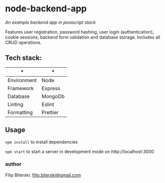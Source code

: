 # node-backend-app
*An example backend app in javascript stack*

Features user registration, password hashing, user login (authentication), cookie sessions, backend form validation and database storage. Includes all CRUD operations.

## Tech stack:

| *           | *        |
| ----------- | -------- |
| Environment | Node     |
| Framework   | Express  |
| Database    | MongoDb  |
| Linting     | Eslint   |
| Formatting  | Prettier |

## Usage
`npm install` to install dependencies

`npm start` to start a server in development mode on http://localhost:3000

### author
Filip Biterski: filip.biterski@gmail.com
